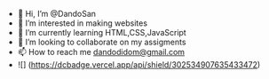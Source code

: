 - 👋 Hi, I’m @DandoSan
- 👀 I’m interested in making websites
- 🌱 I’m currently learning HTML,CSS,JavaScript
- 💞️ I’m looking to collaborate on my assigments
- 📫 How to reach me dandodidom@gmail.com
- ![]
(https://dcbadge.vercel.app/api/shield/302534907635433472)
<!---
DandoSan/DandoSan is a ✨ special ✨ repository because its `README.md` (this file) appears on your GitHub profile.
You can click the Preview link to take a look at your changes.
--->
